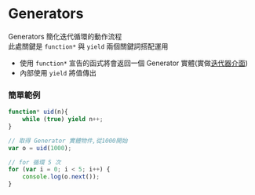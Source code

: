 # Generators

Generators 簡化迭代循環的動作流程<br>
此處關鍵是 `function*` 與 `yield` 兩個關鍵詞搭配運用

- 使用 `function*` 宣告的函式將會返回一個 Generator 實體(實做[迭代器介面])
- 內部使用 `yield` 將值傳出


### 簡單範例
```js
function* uid(n){
    while (true) yield n++;
}

// 取得 Generator 實體物件,從1000開始
var o = uid(1000);

// for 循環 5 次
for (var i = 0; i < 5; i++) {
    console.log(o.next());
}
```

[迭代器介面]:iterators-for-of.md#interfaces